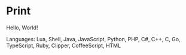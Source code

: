 # Print

Hello, World!

Languages: Lua, Shell, Java, JavaScript, Python, PHP, C#, C++, C, Go, TypeScript, Ruby, Clipper, CoffeeScript, HTML

